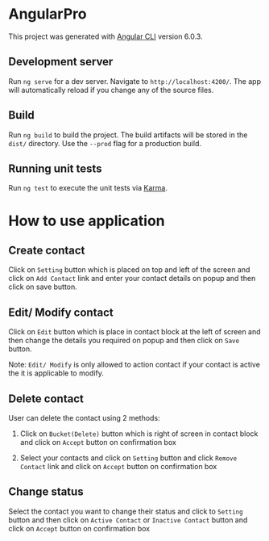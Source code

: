 # AngularPro

This project was generated with [Angular CLI](https://github.com/angular/angular-cli) version 6.0.3.

## Development server

Run `ng serve` for a dev server. Navigate to `http://localhost:4200/`. The app will automatically reload if you change any of the source files.

## Build

Run `ng build` to build the project. The build artifacts will be stored in the `dist/` directory. Use the `--prod` flag for a production build.

## Running unit tests

Run `ng test` to execute the unit tests via [Karma](https://karma-runner.github.io).

# How to use application

## Create contact

Click on `Setting` button which is placed on top and left of the screen and click on `Add Contact` link and enter your contact details on popup and then click on save button.

## Edit/ Modify contact

Click on `Edit` button which is place in contact block at the left of screen and then change the details you required on popup and then click on `Save` button.

Note: `Edit/ Modify` is only allowed to action contact if your contact is active the it is applicable to modify.

## Delete contact

User can delete the contact using 2 methods:

1. Click on `Bucket(Delete)` button which is right of screen in contact block and click on `Accept` button on confirmation box

2. Select your contacts and click on `Setting` button and click `Remove Contact` link and click on `Accept` button on confirmation box

## Change status

Select the contact you want to change their status and click to `Setting` button and then click on `Active Contact` or `Inactive Contact` button and click on `Accept` button on confirmation box